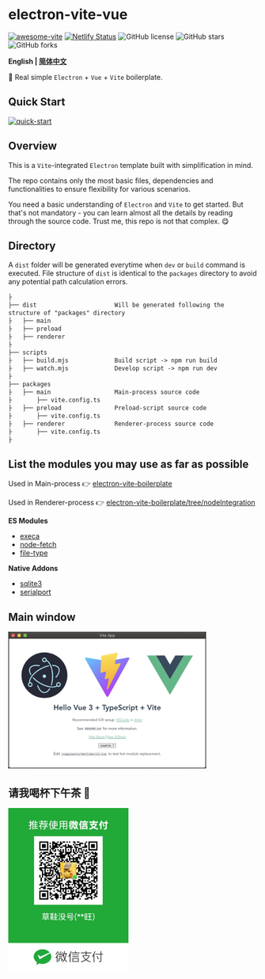 # electron-vite-vue

[![awesome-vite](https://awesome.re/mentioned-badge.svg)](https://github.com/vitejs/awesome-vite)
[![Netlify Status](https://api.netlify.com/api/v1/badges/ae3863e3-1aec-4eb1-8f9f-1890af56929d/deploy-status)](https://app.netlify.com/sites/electron-vite/deploys)
![GitHub license](https://img.shields.io/github/license/caoxiemeihao/electron-vite-vue?style=flat)
![GitHub stars](https://img.shields.io/github/stars/caoxiemeihao/electron-vite-vue?color=fa6470&style=flat)
![GitHub forks](https://img.shields.io/github/forks/caoxiemeihao/electron-vite-vue?style=flat)


**English | [简体中文](README.zh-CN.md)**

🥳 Real simple `Electron` + `Vue` + `Vite` boilerplate.

## Quick Start

[![quick-start](https://asciinema.org/a/483731.svg)](https://asciinema.org/a/483731)

## Overview

This is a `Vite`-integrated `Electron` template built with simplification in mind.

The repo contains only the most basic files, dependencies and functionalities to ensure flexibility for various scenarios. 

You need a basic understanding of `Electron` and `Vite` to get started. But that's not mandatory - you can learn almost all the details by reading through the source code. Trust me, this repo is not that complex. 😋

## Directory

A `dist` folder will be generated everytime when `dev` or `build` command is executed. File structure of `dist` is identical to the `packages` directory to avoid any potential path calculation errors.

```tree
├
├── dist                      Will be generated following the structure of "packages" directory
├   ├── main
├   ├── preload
├   ├── renderer
├
├── scripts
├   ├── build.mjs             Build script -> npm run build
├   ├── watch.mjs             Develop script -> npm run dev
├
├── packages
├   ├── main                  Main-process source code
├       ├── vite.config.ts
├   ├── preload               Preload-script source code
├       ├── vite.config.ts
├   ├── renderer              Renderer-process source code
├       ├── vite.config.ts
├
```

## List the modules you may use as far as possible

Used in Main-process 👉 [electron-vite-boilerplate](https://github.com/caoxiemeihao/electron-vite-boilerplate)

Used in Renderer-process 👉 [electron-vite-boilerplate/tree/nodeIntegration](https://github.com/caoxiemeihao/electron-vite-boilerplate/tree/nodeIntegration)

**ES Modules**

- [execa](https://www.npmjs.com/package/execa)
- [node-fetch](https://www.npmjs.com/package/node-fetch)
- [file-type](https://www.npmjs.com/package/file-type)

**Native Addons**

- [sqlite3](https://www.npmjs.com/package/sqlite3)
- [serialport](https://www.npmjs.com/package/serialport)

## Main window
<img width="400px" src="https://raw.githubusercontent.com/caoxiemeihao/blog/main/electron-vue-vite/screenshot/electron-15.png" />

## <!-- Wechat | | -->请我喝杯下午茶 🥳

<div style="display:flex;">
  <!-- <img height="333px" src="https://raw.githubusercontent.com/caoxiemeihao/blog/main/assets/wechat/group/qrcode.jpg" />
  &nbsp;&nbsp;&nbsp;&nbsp; -->
  <img height="333px" src="https://raw.githubusercontent.com/caoxiemeihao/blog/main/assets/wechat/%24qrcode/%24.png" />
</div>

